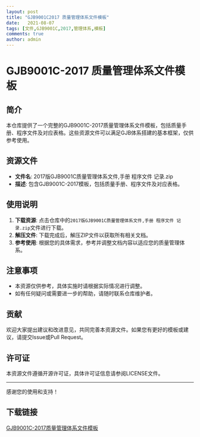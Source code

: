 ```yaml
---
layout: post
title: "GJB9001C2017 质量管理体系文件模板"
date:   2021-08-07
tags: [文件,GJB9001C,2017,管理体系,模板]
comments: true
author: admin
---
```

# GJB9001C-2017 质量管理体系文件模板

## 简介

本仓库提供了一个完整的GJB9001C-2017质量管理体系文件模板，包括质量手册、程序文件及对应表格。这些资源文件可以满足GJB体系搭建的基本框架，仅供参考使用。

## 资源文件

- **文件名**: 2017版GJB9001C质量管理体系文件,手册 程序文件 记录.zip
- **描述**: 包含GJB9001C-2017模板，包括质量手册、程序文件及对应表格。

## 使用说明

1. **下载资源**: 点击仓库中的`2017版GJB9001C质量管理体系文件,手册 程序文件 记录.zip`文件进行下载。
2. **解压文件**: 下载完成后，解压ZIP文件以获取所有相关文档。
3. **参考使用**: 根据您的具体需求，参考并调整文档内容以适应您的质量管理体系。

## 注意事项

- 本资源仅供参考，具体实施时请根据实际情况进行调整。
- 如有任何疑问或需要进一步的帮助，请随时联系仓库维护者。

## 贡献

欢迎大家提出建议和改进意见，共同完善本资源文件。如果您有更好的模板或建议，请提交Issue或Pull Request。

## 许可证

本资源文件遵循开源许可证，具体许可证信息请参阅LICENSE文件。

---

感谢您的使用和支持！

## 下载链接

[GJB9001C-2017质量管理体系文件模板](https://pan.quark.cn/s/e13e6fcea6dc)